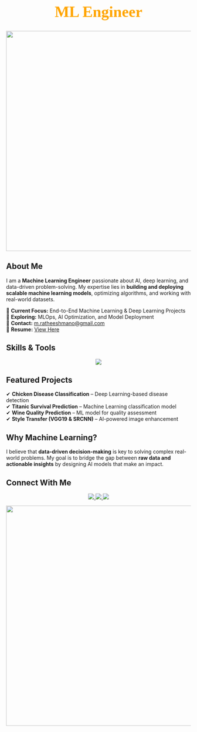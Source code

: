 <!-- Professional Header -->
<h1 align="center" style="color:#FFA500; font-size:42px; font-family:Serif;">
  ML Engineer
</h1>

<p align="center">
  <img src="https://media.giphy.com/media/ZVik7pBtu9dNS/giphy.gif" width="600">
</p>

## About Me  
I am a **Machine Learning Engineer** passionate about AI, deep learning, and data-driven problem-solving. My expertise lies in **building and deploying scalable machine learning models**, optimizing algorithms, and working with real-world datasets.

📌 **Current Focus:** End-to-End Machine Learning & Deep Learning Projects  
🎯 **Exploring:** MLOps, AI Optimization, and Model Deployment  
📩 **Contact:** [m.ratheeshmano@gmail.com](mailto:m.ratheeshmano@gmail.com)  
📄 **Resume:** [View Here](https://drive.google.com/file/d/1dV70P3v2TqmG-3gLEzwwbIB09Sxoj7o0/view?usp=sharing)  

## Skills & Tools  
<p align="center">
  <img src="https://skillicons.dev/icons?i=python,pytorch,tensorflow,scikit-learn,pandas,mysql,mongodb,git,github,linux,matplotlib,seaborn,docker,kubernetes,aws" />
</p>

## Featured Projects  
✔ **Chicken Disease Classification** – Deep Learning-based disease detection  
✔ **Titanic Survival Prediction** – Machine Learning classification model  
✔ **Wine Quality Prediction** – ML model for quality assessment  
✔ **Style Transfer (VGG19 & SRCNN)** – AI-powered image enhancement  

## Why Machine Learning?  
I believe that **data-driven decision-making** is key to solving complex real-world problems. My goal is to bridge the gap between **raw data and actionable insights** by designing AI models that make an impact.

## Connect With Me  
<p align="center">
  <a href="https://linkedin.com/in/ratheesh-mano" target="_blank">
    <img src="https://img.shields.io/badge/LinkedIn-0A66C2?style=for-the-badge&logo=linkedin&logoColor=white" />
  </a>
  <a href="https://www.hackerrank.com/m_ratheeshmano" target="_blank">
    <img src="https://img.shields.io/badge/HackerRank-2EC866?style=for-the-badge&logo=hackerrank&logoColor=white" />
  </a>
  <a href="https://www.leetcode.com/_ratheeshmano" target="_blank">
    <img src="https://img.shields.io/badge/LeetCode-FFA116?style=for-the-badge&logo=leetcode&logoColor=black" />
  </a>
</p>

<p align="center">
  <img src="https://media.giphy.com/media/RbDKaczqWovIugyJmW/giphy.gif" width="600">
</p>
